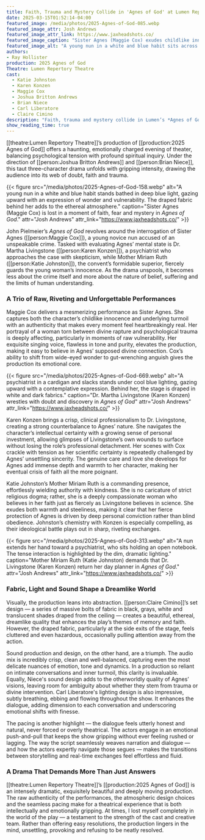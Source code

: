 ```yaml
---
title: Faith, Trauma and Mystery Collide in 'Agnes of God' at Lumen Repertory Theatre
date: 2025-03-15T01:52:14-04:00
featured_image: /media/photos/2025-Agnes-of-God-085.webp
featured_image_attr: Josh Andrews
featured_image_attr_link: https://www.jaxheadshots.co/
featured_image_caption: "Sister Agnes (Maggie Cox) exudes childlike innocence and joy, while Dr. Livingstone (Karen Konzen) listens with skepticism in *Agnes of God*, a gripping psychological drama."
featured_image_alt: "A young nun in a white and blue habit sits across from a psychiatrist, smiling as she speaks. The stage’s fabric backdrop and dramatic lighting create an ethereal setting."
authors: 
- Ray Hollister
production: 2025 Agnes of God
Theatre: Lumen Repertory Theatre
cast: 
  - Katie Johnston
  - Karen Konzen
  - Maggie Cox
  - Joshua Britton Andrews
  - Brian Niece
  - Carl Liberatore
  - Claire Cimino
description: "Faith, trauma and mystery collide in Lumen’s *Agnes of God*, a riveting production filled with raw performances and stunning atmosphere"
show_reading_time: true
---
```

[[theatre:Lumen Repertory Theatre]]’s production of [[production:2025 Agnes of God]] offers a haunting, emotionally charged evening of theater, balancing psychological tension with profound spiritual inquiry. Under the direction of [[person:Joshua Britton Andrews]] and [[person:Brian Niece]], this taut three-character drama unfolds with gripping intensity, drawing the audience into its web of doubt, faith and trauma.
<!--more-->

{{< figure src="/media/photos/2025-Agnes-of-God-158.webp" alt="A young nun in a white and blue habit stands bathed in deep blue light, gazing upward with an expression of wonder and vulnerability. The draped fabric behind her adds to the ethereal atmosphere." caption="Sister Agnes (Maggie Cox) is lost in a moment of faith, fear and mystery in *Agnes of God*." attr="Josh Andrews" attr_link="https://www.jaxheadshots.co/" >}}

John Pielmeier’s *Agnes of God* revolves around the interrogation of Sister Agnes ([[person:Maggie Cox]]), a young novice nun accused of an unspeakable crime. Tasked with evaluating Agnes’ mental state is Dr. Martha Livingstone ([[person:Karen Konzen]]), a psychiatrist who approaches the case with skepticism, while Mother Miriam Ruth ([[person:Katie Johnston]]), the convent’s formidable superior, fiercely guards the young woman’s innocence. As the drama unspools, it becomes less about the crime itself and more about the nature of belief, suffering and the limits of human understanding.

### A Trio of Raw, Riveting and Unforgettable Performances

Maggie Cox delivers a mesmerizing performance as Sister Agnes. She captures both the character’s childlike innocence and underlying turmoil with an authenticity that makes every moment feel heartbreakingly real. Her portrayal of a woman torn between divine rapture and psychological trauma is deeply affecting, particularly in moments of raw vulnerability. Her exquisite singing voice, flawless in tone and purity, elevates the production, making it easy to believe in Agnes’ supposed divine connection. Cox’s ability to shift from wide-eyed wonder to gut-wrenching anguish gives the production its emotional core.

{{< figure src="/media/photos/2025-Agnes-of-God-669.webp" alt="A psychiatrist in a cardigan and slacks stands under cool blue lighting, gazing upward with a contemplative expression. Behind her, the stage is draped in white and dark fabrics." caption="Dr. Martha Livingstone (Karen Konzen) wrestles with doubt and discovery in *Agnes of God*" attr="Josh Andrews" attr_link="https://www.jaxheadshots.co/" >}}

Karen Konzen brings a crisp, clinical professionalism to Dr. Livingstone, creating a strong counterbalance to Agnes’ nature. She navigates the character’s intellectual certainty with a growing sense of personal investment, allowing glimpses of Livingstone’s own wounds to surface without losing the role’s professional detachment. Her scenes with Cox crackle with tension as her scientific certainty is repeatedly challenged by Agnes’ unsettling sincerity. The genuine care and love she develops for Agnes add immense depth and warmth to her character, making her eventual crisis of faith all the more poignant.

Katie Johnston’s Mother Miriam Ruth is a commanding presence, effortlessly wielding authority with kindness. She is no caricature of strict religious dogma; rather, she is a deeply compassionate woman who believes in her faith just as fiercely as Livingstone believes in science. She exudes both warmth and steeliness, making it clear that her fierce protection of Agnes is driven by deep personal conviction rather than blind obedience. Johnston’s chemistry with Konzen is especially compelling, as their ideological battle plays out in sharp, riveting exchanges.

{{< figure src="/media/photos/2025-Agnes-of-God-313.webp" alt="A nun extends her hand toward a psychiatrist, who sits holding an open notebook. The tense interaction is highlighted by the dim, dramatic lighting." caption="Mother Miriam Ruth (Katie Johnston) demands that Dr. Livingstone (Karen Konzen) return her day planner in *Agnes of God*." attr="Josh Andrews" attr_link="https://www.jaxheadshots.co/" >}}

### Fabric, Light and Sound Shape a Dreamlike World

Visually, the production leans into abstraction. [[person:Claire Cimino]]’s set design — a series of massive bolts of fabric in black, grays, white and translucent shades draped from the ceiling — creates a beautiful, ethereal, dreamlike quality that enhances the play’s themes of memory and faith. However, the draped fabric, particularly at the side exits of the stage, feels cluttered and even hazardous, occasionally pulling attention away from the action.

Sound production and design, on the other hand, are a triumph. The audio mix is incredibly crisp, clean and well-balanced, capturing even the most delicate nuances of emotion, tone and dynamics. In a production so reliant on intimate conversations and inner turmoil, this clarity is invaluable. Equally, Niece's sound design adds to the otherworldly quality of Agnes’ visions, leaving room for ambiguity about whether they stem from trauma or divine intervention. Carl Liberatore's lighting design is also impressive, subtly breathing, ebbing and flowing throughout the show. It enhances the dialogue, adding dimension to each conversation and underscoring emotional shifts with finesse.

The pacing is another highlight — the dialogue feels utterly honest and natural, never forced or overly theatrical. The actors engage in an emotional push-and-pull that keeps the show gripping without ever feeling rushed or lagging. The way the script seamlessly weaves narration and dialogue — and how the actors expertly navigate those segues — makes the transitions between storytelling and real-time exchanges feel effortless and fluid.

### A Drama That Demands More Than Just Answers

[[theatre:Lumen Repertory Theatre]]’s [[production:2025 Agnes of God]] is an intensely dramatic, exquisitely beautiful and deeply moving production. The raw authenticity of the performances, the atmospheric design choices and the seamless pacing make for a theatrical experience that is both intellectually and emotionally gripping. At times, I lost myself completely in the world of the play — a testament to the strength of the cast and creative team. Rather than offering easy resolutions, the production lingers in the mind, unsettling, provoking and refusing to be neatly resolved.